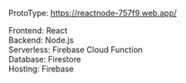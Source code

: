 ProtoType: https://reactnode-757f9.web.app/

Frontend: React
<br>
Backend: Node.js
<br>
Serverless: Firebase Cloud Function
<br>
Database: Firestore
<br>
Hosting: Firebase

